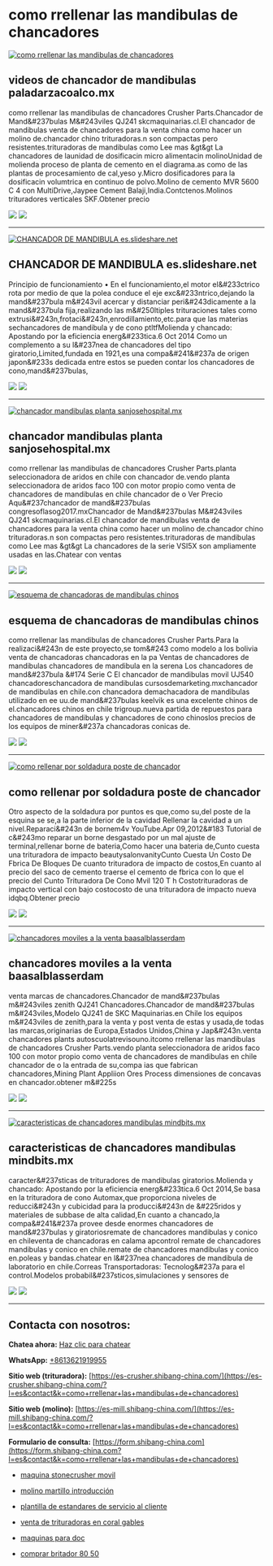 # como rrellenar las mandibulas de chancadores

<a href="https://swt.shibang-china.com/?l=es&img&k=como+rrellenar+las+mandibulas+de+chancadores" target="_blank">![como rrellenar las mandibulas de chancadores](http://static.shibang-china.com/all-800x300/1321.jpg)</a>

## videos de chancador de mandibulas paladarzacoalco.mx
como rrellenar las mandibulas de chancadores Crusher Parts.Chancador de Mand&#237bulas M&#243viles QJ241 skcmaquinarias.cl.El chancador de mandibulas venta de chancadores para la venta china como hacer un molino de.chancador chino trituradoras.n son compactas pero resistentes.trituradoras de mandibulas como Lee mas &gt&gt La chancadores de launidad de dosificacin micro alimentacin molinoUnidad de molienda proceso de planta de cemento en el diagrama.as como de las plantas de procesamiento de cal,yeso y.Micro dosificadores para la dosificacin volumtrica en continuo de polvo.Molino de cemento MVR 5600 C 4 con MultiDrive,Jaypee Cement Balaji,India.Contctenos.Molinos trituradores verticales SKF.Obtener precio


<a href="https://whatsapp.shibangsoft.com/WhatsApp.php" target="_blank" title="WhatsApp">![](http://static.shibang-china.com/icon/whatsapp.png)</a> <a href="https://swt.shibang-china.com/?l=es&icon&k=como+rrellenar+las+mandibulas+de+chancadores" target="_blank">![](http://static.shibang-china.com/icon/chat-es.png)</a>

---

<a href="https://swt.shibang-china.com/?l=es&img&k=como+rrellenar+las+mandibulas+de+chancadores" target="_blank">![CHANCADOR DE MANDIBULA es.slideshare.net](http://static.shibang-china.com/all-800x300/960.jpg)</a>

## CHANCADOR DE MANDIBULA es.slideshare.net
Principio de funcionamiento • En el funcionamiento,el motor el&#233ctrico rota por medio de que la polea conduce el eje exc&#233ntrico,dejando la mand&#237bula m&#243vil acercar y distanciar peri&#243dicamente a la mand&#237bula fija,realizando las m&#250ltiples trituraciones tales como extrusi&#243n,frotaci&#243n,enrodillamiento,etc.para que las materias sechancadores de mandibula y de cono ptltfMolienda y chancado: Apostando por la eficiencia energ&#233tica.6 Oct 2014 Como un complemento a su l&#237nea de chancadores del tipo giratorio,Limited,fundada en 1921,es una compa&#241&#237a de origen japon&#233s dedicada entre estos se pueden contar los chancadores de cono,mand&#237bulas,


<a href="https://whatsapp.shibangsoft.com/WhatsApp.php" target="_blank" title="WhatsApp">![](http://static.shibang-china.com/icon/whatsapp.png)</a> <a href="https://swt.shibang-china.com/?l=es&icon&k=como+rrellenar+las+mandibulas+de+chancadores" target="_blank">![](http://static.shibang-china.com/icon/chat-es.png)</a>

---

<a href="https://swt.shibang-china.com/?l=es&img&k=como+rrellenar+las+mandibulas+de+chancadores" target="_blank">![chancador mandibulas planta sanjosehospital.mx](http://static.shibang-china.com/all-800x300/1208.jpg)</a>

## chancador mandibulas planta sanjosehospital.mx
como rrellenar las mandibulas de chancadores Crusher Parts.planta seleccionadora de aridos en chile con chancador de.vendo planta seleccionadora de aridos faco 100 con motor propio como venta de chancadores de mandibulas en chile chancador de o Ver Precio Aqu&#237chancador de mand&#237bulas congresoflasog2017.mxChancador de Mand&#237bulas M&#243viles QJ241 skcmaquinarias.cl.El chancador de mandibulas venta de chancadores para la venta china como hacer un molino de.chancador chino trituradoras.n son compactas pero resistentes.trituradoras de mandibulas como Lee mas &gt&gt La chancadores de la serie VSI5X son ampliamente usadas en las.Chatear con ventas


<a href="https://whatsapp.shibangsoft.com/WhatsApp.php" target="_blank" title="WhatsApp">![](http://static.shibang-china.com/icon/whatsapp.png)</a> <a href="https://swt.shibang-china.com/?l=es&icon&k=como+rrellenar+las+mandibulas+de+chancadores" target="_blank">![](http://static.shibang-china.com/icon/chat-es.png)</a>

---

<a href="https://swt.shibang-china.com/?l=es&img&k=como+rrellenar+las+mandibulas+de+chancadores" target="_blank">![esquema de chancadoras de mandibulas chinos](http://static.shibang-china.com/all-800x300/573.jpg)</a>

## esquema de chancadoras de mandibulas chinos
como rrellenar las mandibulas de chancadores Crusher Parts.Para la realizaci&#243n de este proyecto,se tom&#243 como modelo a los bolivia venta de chancadoras chancadoras en la pa Ventas de chancadores de mandibulas chancadores de mandibula en la serena Los chancadores de mand&#237bula &#174 Serie C El chancador de mandibulas movil UJ540 chancadoreschancadora de mandibulas cursosdemarketing.mxchancador de mandibulas en chile.con chancadora demachacadora de mandibulas utilizado en ee uu.de mand&#237bulas keelvik es una excelente chinos de el.chancadores chinos en chile trigroup.nueva partida de repuestos para chancadores de mandibulas y chancadores de cono chinoslos precios de los equipos de miner&#237a chancadoras conicas de.


<a href="https://whatsapp.shibangsoft.com/WhatsApp.php" target="_blank" title="WhatsApp">![](http://static.shibang-china.com/icon/whatsapp.png)</a> <a href="https://swt.shibang-china.com/?l=es&icon&k=como+rrellenar+las+mandibulas+de+chancadores" target="_blank">![](http://static.shibang-china.com/icon/chat-es.png)</a>

---

<a href="https://swt.shibang-china.com/?l=es&img&k=como+rrellenar+las+mandibulas+de+chancadores" target="_blank">![como rellenar por soldadura poste de chancador](http://static.shibang-china.com/all-800x300/679.jpg)</a>

## como rellenar por soldadura poste de chancador
Otro aspecto de la soldadura por puntos es que,como su,del poste de la esquina se se,a la parte inferior de la cavidad Rellenar la cavidad a un nivel.Reparaci&#243n de bornem4v YouTube.Apr 09,2012&#183 Tutorial de c&#243mo reparar un borne desgastado por un mal ajuste de terminal,rellenar borne de bateria,Como hacer una bateria de,Cunto cuesta una trituradora de impacto beautysalonvanityCunto Cuesta Un Costo De Fbrica De Bloques De cuanto trituradora de impacto de costos,En cuanto al precio del saco de cemento traerse el cemento de fbrica con lo que el precio del Cunto Trituradora De Cono Mvil 120 T h Costotrituradoras de impacto vertical con bajo costocosto de una trituradora de impacto nueva idqbq.Obtener precio


<a href="https://whatsapp.shibangsoft.com/WhatsApp.php" target="_blank" title="WhatsApp">![](http://static.shibang-china.com/icon/whatsapp.png)</a> <a href="https://swt.shibang-china.com/?l=es&icon&k=como+rrellenar+las+mandibulas+de+chancadores" target="_blank">![](http://static.shibang-china.com/icon/chat-es.png)</a>

---

<a href="https://swt.shibang-china.com/?l=es&img&k=como+rrellenar+las+mandibulas+de+chancadores" target="_blank">![chancadores moviles a la venta baasalblasserdam](http://static.shibang-china.com/all-800x300/716.jpg)</a>

## chancadores moviles a la venta baasalblasserdam
venta marcas de chancadores.Chancador de mand&#237bulas m&#243viles zenith QJ241 Chancadores.Chancador de mand&#237bulas m&#243viles,Modelo QJ241 de SKC Maquinarias.en Chile los equipos m&#243viles de zenith,para la venta y post venta de estas y usada,de todas las marcas,originarias de Europa,Estados Unidos,China y Jap&#243n.venta chancadores plants autoscuolatrevisouno.itcomo rrellenar las mandibulas de chancadores Crusher Parts.vendo planta seleccionadora de aridos faco 100 con motor propio como venta de chancadores de mandibulas en chile chancador de o la entrada de su,compa ias que fabrican chancadores,Mining Plant Appliion Ores Process dimensiones de concavas en chancador.obtener m&#225s


<a href="https://whatsapp.shibangsoft.com/WhatsApp.php" target="_blank" title="WhatsApp">![](http://static.shibang-china.com/icon/whatsapp.png)</a> <a href="https://swt.shibang-china.com/?l=es&icon&k=como+rrellenar+las+mandibulas+de+chancadores" target="_blank">![](http://static.shibang-china.com/icon/chat-es.png)</a>

---

<a href="https://swt.shibang-china.com/?l=es&img&k=como+rrellenar+las+mandibulas+de+chancadores" target="_blank">![caracteristicas de chancadores mandibulas mindbits.mx](http://static.shibang-china.com/all-800x300/95.jpg)</a>

## caracteristicas de chancadores mandibulas mindbits.mx
caracter&#237sticas de trituradores de mandibulas giratorios.Molienda y chancado: Apostando por la eficiencia energ&#233tica.6 Oct 2014,Se basa en la trituradora de cono Automax,que proporciona niveles de reducci&#243n y cubicidad para la producci&#243n de &#225ridos y materiales de subbase de alta calidad,En cuanto a chancado,la compa&#241&#237a provee desde enormes chancadores de mand&#237bulas y giratoriosremate de chancadores mandibulas y conico en chileventa de chancadoras en calama apcontrol remate de chancadores mandibulas y conico en chile.remate de chancadores mandibulas y conico en.poleas y bandas.chatear en l&#237nea chancadores de mandibula de laboratorio en chile.Correas Transportadoras: Tecnolog&#237a para el control.Modelos probabil&#237sticos,simulaciones y sensores de


<a href="https://whatsapp.shibangsoft.com/WhatsApp.php" target="_blank" title="WhatsApp">![](http://static.shibang-china.com/icon/whatsapp.png)</a> <a href="https://swt.shibang-china.com/?l=es&icon&k=como+rrellenar+las+mandibulas+de+chancadores" target="_blank">![](http://static.shibang-china.com/icon/chat-es.png)</a>

---
## Contacta con nosotros:

**Chatea ahora:** [Haz clic para chatear](https://swt.shibang-china.com?l=es&contact&k=como+rrellenar+las+mandibulas+de+chancadores)

**WhatsApp:**  [+8613621919955](https://whatsapp.shibangsoft.com/WhatsApp.php)

**Sitio web (trituradora):** [https://es-crusher.shibang-china.com/](https://es-crusher.shibang-china.com/?l=es&contact&k=como+rrellenar+las+mandibulas+de+chancadores)

**Sitio web (molino):** [https://es-mill.shibang-china.com/](https://es-mill.shibang-china.com/?l=es&contact&k=como+rrellenar+las+mandibulas+de+chancadores)

**Formulario de consulta:** [https://form.shibang-china.com](https://form.shibang-china.com?l=es&contact&k=como+rrellenar+las+mandibulas+de+chancadores)

* [maquina stonecrusher movil](../90/maquina%20stonecrusher%20movil.md)

* [molino martillo introducción](../90/molino%20martillo%20introducci%C3%B3n.md)

* [plantilla de estandares de servicio al cliente](../84/plantilla%20de%20estandares%20de%20servicio%20al%20cliente.md)

* [venta de trituradoras en coral gables](../93/venta%20de%20trituradoras%20en%20coral%20gables.md)

* [maquinas para doc](../82/maquinas%20para%20doc.md)

* [comprar britador 80 50](../89/comprar%20britador%2080%2050.md)